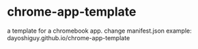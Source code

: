 # chrome-app-template
a template for a chromebook app. change manifest.json
example: dayoshiguy.github.io/chrome-app-template
